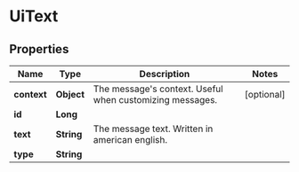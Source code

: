 

# UiText


## Properties

| Name | Type | Description | Notes |
|------------ | ------------- | ------------- | -------------|
|**context** | **Object** | The message&#39;s context. Useful when customizing messages. |  [optional] |
|**id** | **Long** |  |  |
|**text** | **String** | The message text. Written in american english. |  |
|**type** | **String** |  |  |



